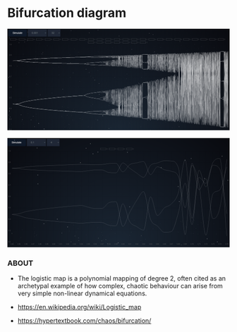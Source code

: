 # Bifurcation diagram

![Bifurcation diagram](img/map_1.png)

![Bifurcation diagram ](img/map_2.png)

### ABOUT  

- The logistic map is a polynomial mapping of degree 2, often cited as an archetypal example of how complex, chaotic behaviour can arise from very simple non-linear dynamical equations.

- https://en.wikipedia.org/wiki/Logistic_map 

- https://hypertextbook.com/chaos/bifurcation/





